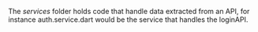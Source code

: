 The *services* folder holds code that handle data extracted from an API, for instance auth.service.dart would be the service that handles the loginAPI.